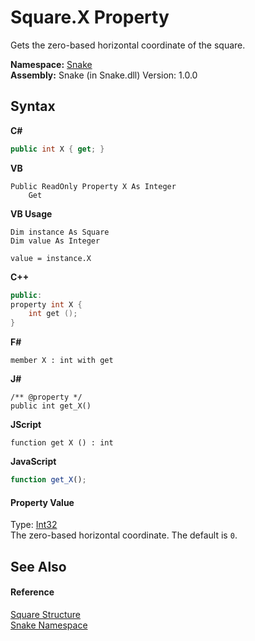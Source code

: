 # Square.X Property 
 

Gets the zero-based horizontal coordinate of the square.

**Namespace:**&nbsp;<a href="N_Snake">Snake</a><br />**Assembly:**&nbsp;Snake (in Snake.dll) Version: 1.0.0

## Syntax

**C#**<br />
``` C#
public int X { get; }
```

**VB**<br />
``` VB
Public ReadOnly Property X As Integer
	Get
```

**VB Usage**<br />
``` VB Usage
Dim instance As Square
Dim value As Integer

value = instance.X

```

**C++**<br />
``` C++
public:
property int X {
	int get ();
}
```

**F#**<br />
``` F#
member X : int with get

```

**J#**<br />
``` J#
/** @property */
public int get_X()

```

**JScript**<br />
``` JScript
function get X () : int

```

**JavaScript**<br />
``` JavaScript
function get_X();

```


#### Property Value
Type: <a href="https://docs.microsoft.com/dotnet/api/system.int32" target="_blank" rel="noopener noreferrer">Int32</a><br />The zero-based horizontal coordinate. The default is `0`.

## See Also


#### Reference
<a href="T_Snake_Square">Square Structure</a><br /><a href="N_Snake">Snake Namespace</a><br />
